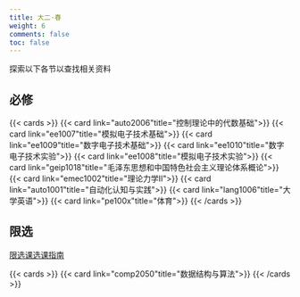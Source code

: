 ```yaml
---
title: 大二·春
weight: 6
comments: false
toc: false
---
```

探索以下各节以查找相关资料
## 必修
<!--more-->
{{< cards >}}
{{< card link="auto2006"title="控制理论中的代数基础">}}
{{< card link="ee1007"title="模拟电子技术基础">}}
{{< card link="ee1009"title="数字电子技术基础">}}
{{< card link="ee1010"title="数字电子技术实验">}}
{{< card link="ee1008"title="模拟电子技术实验">}}
{{< card link="geip1018"title="毛泽东思想和中国特色社会主义理论体系概论">}}
{{< card link="emec1002"title="理论力学Ⅱ">}}
{{< card link="auto1001"title="自动化认知与实践">}}
{{< card link="lang1006"title="大学英语">}}
{{< card link="pe100x"title="体育">}}
{{< /cards >}}
## 限选
[限选课选课指南](https://hoa.moe/blog/distributive-guidance-for-22/)
<!--more-->
{{< cards >}}
{{< card link="comp2050"title="数据结构与算法">}}
{{< /cards >}}
